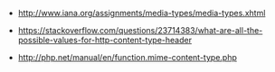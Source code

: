* http://www.iana.org/assignments/media-types/media-types.xhtml
* https://stackoverflow.com/questions/23714383/what-are-all-the-possible-values-for-http-content-type-header

* http://php.net/manual/en/function.mime-content-type.php

